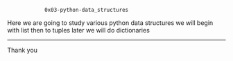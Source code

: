                 0x03-python-data_structures

Here we are going to study various python data structures
  we will begin with list then to tuples later we will do dictionaries

____________________________________________________

Thank you
